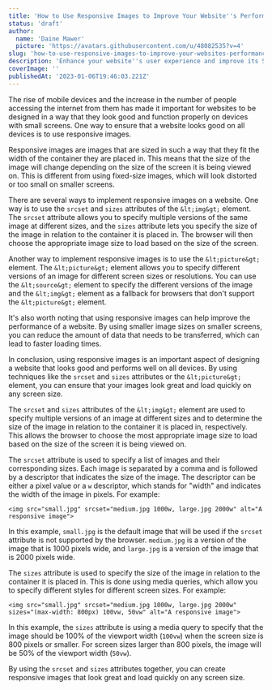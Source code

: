 ```yaml
---
title: 'How to Use Responsive Images to Improve Your Website''s Performance'
status: 'draft'
author:
  name: 'Daine Mawer'
  picture: 'https://avatars.githubusercontent.com/u/48082535?v=4'
slug: 'how-to-use-responsive-images-to-improve-your-websites-performance'
description: 'Enhance your website''s user experience and improve its SEO by implementing responsive images. Our guide covers the benefits of using responsive images, how to implement them on your website, and tips for optimizing their performance.'
coverImage: ''
publishedAt: '2023-01-06T19:46:03.221Z'
---
```


The rise of mobile devices and the increase in the number of people accessing the internet from them has made it important for websites to be designed in a way that they look good and function properly on devices with small screens. One way to ensure that a website looks good on all devices is to use responsive images.

Responsive images are images that are sized in such a way that they fit the width of the container they are placed in. This means that the size of the image will change depending on the size of the screen it is being viewed on. This is different from using fixed-size images, which will look distorted or too small on smaller screens.

There are several ways to implement responsive images on a website. One way is to use the `srcset` and `sizes` attributes of the `&lt;img&gt;` element. The `srcset` attribute allows you to specify multiple versions of the same image at different sizes, and the `sizes` attribute lets you specify the size of the image in relation to the container it is placed in. The browser will then choose the appropriate image size to load based on the size of the screen.

Another way to implement responsive images is to use the `&lt;picture&gt;` element. The `&lt;picture&gt;` element allows you to specify different versions of an image for different screen sizes or resolutions. You can use the `&lt;source&gt;` element to specify the different versions of the image and the `&lt;img&gt;` element as a fallback for browsers that don't support the `&lt;picture&gt;` element.

It's also worth noting that using responsive images can help improve the performance of a website. By using smaller image sizes on smaller screens, you can reduce the amount of data that needs to be transferred, which can lead to faster loading times.

In conclusion, using responsive images is an important aspect of designing a website that looks good and performs well on all devices. By using techniques like the `srcset` and `sizes` attributes or the `&lt;picture&gt;` element, you can ensure that your images look great and load quickly on any screen size.

The `srcset` and `sizes` attributes of the `&lt;img&gt;` element are used to specify multiple versions of an image at different sizes and to determine the size of the image in relation to the container it is placed in, respectively. This allows the browser to choose the most appropriate image size to load based on the size of the screen it is being viewed on.

The `srcset` attribute is used to specify a list of images and their corresponding sizes. Each image is separated by a comma and is followed by a descriptor that indicates the size of the image. The descriptor can be either a pixel value or a `w` descriptor, which stands for "width" and indicates the width of the image in pixels. For example:

```
<img src="small.jpg" srcset="medium.jpg 1000w, large.jpg 2000w" alt="A responsive image">
```

In this example, `small.jpg` is the default image that will be used if the `srcset` attribute is not supported by the browser. `medium.jpg` is a version of the image that is 1000 pixels wide, and `large.jpg` is a version of the image that is 2000 pixels wide.

The `sizes` attribute is used to specify the size of the image in relation to the container it is placed in. This is done using media queries, which allow you to specify different styles for different screen sizes. For example:

```
<img src="small.jpg" srcset="medium.jpg 1000w, large.jpg 2000w" sizes="(max-width: 800px) 100vw, 50vw" alt="A responsive image">
```

In this example, the `sizes` attribute is using a media query to specify that the image should be 100% of the viewport width (`100vw`) when the screen size is 800 pixels or smaller. For screen sizes larger than 800 pixels, the image will be 50% of the viewport width (`50vw`).

By using the `srcset` and `sizes` attributes together, you can create responsive images that look great and load quickly on any screen size.

